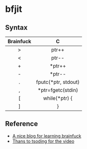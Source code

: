 # bfjit

## Syntax

| Brainfuck | C         |
|:---------:|:---------:|
| >         | ptr++     |
| <         | ptr--     |
| +         | *ptr++    |
| -         | *ptr--    |
| .         | fputc(*ptr, stdout) |
| ,         | *ptr=fgetc(stdin)   |
| [         | while(*ptr) {       |
| ]         | }                   |

## Reference
- [A nice blog for learning brainfuck](https://blog.csdn.net/nameofcsdn/article/details/110231730)
- [Thans to tsoding for the video](https://www.youtube.com/watch?v=mbFY3Rwv7XM)
